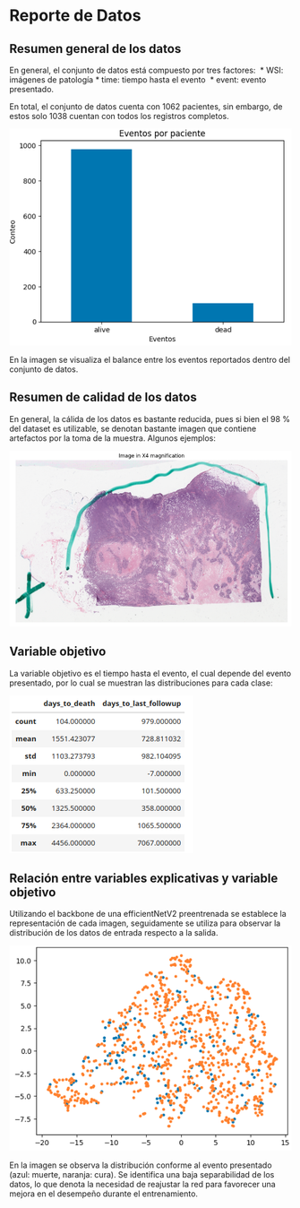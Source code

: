# Reporte de Datos

## Resumen general de los datos

En general, el conjunto de datos está compuesto por tres factores: 
    * WSI: imágenes de patología
    * time: tiempo hasta el evento 
    * event: evento presentado.

En total, el conjunto de datos cuenta con 1062 pacientes, sin embargo, de estos solo 1038 cuentan con todos los registros completos. 

![events](images/eventos.png)

En la imagen se visualiza el balance entre los eventos reportados dentro del conjunto de datos.

## Resumen de calidad de los datos

En general, la cálida de los datos es bastante reducida, pues si bien el 98 % del dataset es utilizable, se denotan bastante imagen que contiene artefactos por la toma de la muestra. Algunos ejemplos:

![artefactos](images/artefactos.png)

## Variable objetivo

La variable objetivo es el tiempo hasta el evento, el cual depende del evento presentado, por lo cual se muestran las distribuciones para cada clase:

![time](images/time.png)

## Relación entre variables explicativas y variable objetivo

Utilizando el backbone de una efficientNetV2 preentrenada se establece la representación de cada imagen, seguidamente se utiliza para observar la distribución de los datos de entrada respecto a la salida.

![time](images/bb.png)

En la imagen se observa la distribución conforme al evento presentado (azul: muerte, naranja: cura). Se identifica una baja separabilidad de los datos, lo que denota la necesidad de reajustar la red para favorecer una mejora en el desempeño durante el entrenamiento. 